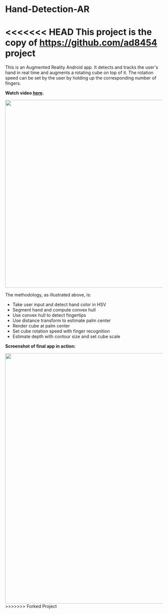 # Hand-Detection-AR
<<<<<<< HEAD
This project is the copy of https://github.com/ad8454 project
=======
This is an Augmented Reality Android app. It detects and tracks the user's hand in real time and augments a rotating cube on top of it.
The rotation speed can be set by the user by holding up the corresponding number of fingers.

**Watch video <a href="https://www.youtube.com/watch?v=zdT33t92WN0&feature=youtu.be"> here</a>.**


<img src="https://github.com/ad8454/Hand-Detection-AR/blob/master/ar_stage.JPG" width="600">

The methodology, as illustrated above, is:
* Take user input and detect hand color in HSV
* Segment hand and compute convex hull
* Use convex hull to detect fingertips
* Use distance transform to estimate palm center
* Render cube at palm center
* Set cube rotation speed with finger recognition
* Estimate depth with contour size and set cube scale


**Screenshot of final app in action:**

<img src="https://github.com/ad8454/Hand-Detection-AR/blob/master/ar_final.JPG" width="800">
>>>>>>> Forked Project
